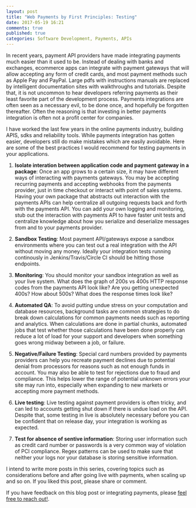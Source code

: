 ```yaml
---
layout: post
title: "Web Payments by First Principles: Testing"
date: 2017-05-19 16:21
comments: true
published: true
categories: Software Development, Payments, APIs
---
```


In recent years, payment API providers have made integrating payments much easier than it used to be. Instead of dealing with banks and exchanges, ecommerce apps can integrate with payment gateways that will allow accepting any form of credit cards, and most payment methods such as Apple Pay and PayPal. Large pdfs with instructions manuals are replaced by intelligent documentation sites with walkthroughs and tutorials. Despite that, it is not uncommon to hear developers referring payments as their least favorite part of the development process. Payments integrations are often seen as a necessary evil, to be done once, and hopefully be forgotten thereafter. Often the reasoning is that investing in better payments integration is often not a profit center for companies.

I have worked the last few years in the online payments industry, building APIS, sdks and reliability tools. While payments integration has gotten easier, developers still do make mistakes which are easily avoidable. Here are some of the best practices I would recommend for testing payments in your applications.

1. **Isolate interation between application code and payment gateway in a package**: Once an app grows to a certain size, it may have different ways of interacting with payments gateways. You may be accepting recurring payments and accepting webhooks from the payments provider, just in time checkout or interact with point of sales systems. Having your own package that abstracts out interaction with the payments APIs can help centralize all outgoing requests back and forth with the payments API. You can add your own logging and monitoring, stub out the interaction with payments API to have faster unit tests and centralize knowledge about how you serialize and deserialize messages from and to your payments provider.

2. **Sandbox Testing**: Most payment API/gateways expose a sandbox environments where you can test out a real integration with the API without moving any money. Ideally your integration tests running continously in Jenkins/Travis/Circle CI should be hitting those endpoints.

3. **Monitoring**: You should monitor your sandbox integration as well as your live system. What does the graph of 200s vs 400s HTTP response codes from the payments API look like? Are you getting unexpected 400s? How about 500s? What does the response times look like?

4. **Automated QA**: To avoid putting undue stress on your computation and database resources, background tasks are common strategies to do break down calculations for common payments needs such as reporting and analytics. When calculations are done in partial chunks, automated jobs that test whether those calculations have been done properly can reduce a lot of load for your support and developers when something goes wrong midway between a job, or failure.

5. **Negative/Failure Testing**: Special card numbers provided by payments providers can help you recreate payment declines due to potential denial from processors for reasons such as not enough funds in account. You may also be able to test for rejections due to fraud and compliance. This helps lower the range of potential unknown errors your site may run into, especially when expanding to new markets or accepting more payment methods.

6. **Live testing**: Live testing against payment providers is often tricky, and can led to accounts getting shut down if there is undue load on the API. Despite that, some testing in live is absolutely necessary before you can be confident that on release day, your integration is working as expected.

7. **Test for absence of sentive information**: Storing user information such as credit card number or passwords is a very common way of violation of PCI compliance. Regex patterns can be used to make sure that neither your logs nor your database is storing sensitive information.

I intend to write more posts in this series, covering topics such as considerations before and after going live with payments, when scaling up and so on. If you liked this post, please share or comment.

If you have feedback on this blog post or integrating payments, please [feel free to reach out!](mailto:avi@aviadas.com).
